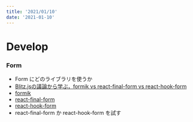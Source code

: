 ```yaml
---
title: '2021/01/10'
date: '2021-01-10'
---
```


# Develop
### Form
- Form にどのライブラリを使うか
- <a href="https://qiita.com/marin_a__/items/eee408c5e99d5b53416e">Blitz.jsの議論から学ぶ，formik vs react-final-form vs react-hook-form</a>
- <a href="https://github.com/formium/formik">formik</a>
- <a href="https://final-form.org/react">react-final-form</a>
- <a href="https://react-hook-form.com/">react-hook-form</a>
- react-final-form か react-hook-form を試す